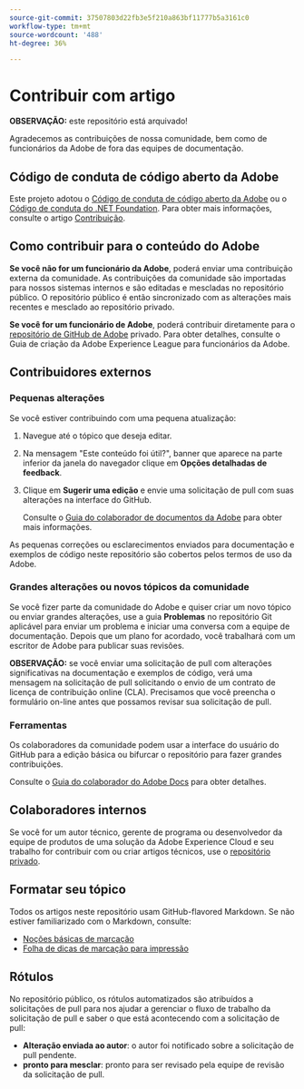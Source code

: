 ```yaml
---
source-git-commit: 37507803d22fb3e5f210a863bf11777b5a3161c0
workflow-type: tm+mt
source-wordcount: '488'
ht-degree: 36%

---
```

# Contribuir com artigo

**OBSERVAÇÃO:** este repositório está arquivado!

Agradecemos as contribuições de nossa comunidade, bem como de funcionários da Adobe de fora das equipes de documentação.

## Código de conduta de código aberto da Adobe

Este projeto adotou o [Código de conduta de código aberto da Adobe](code-of-conduct.md) ou o [Código de conduta do .NET Foundation](https://dotnetfoundation.org/code-of-conduct). Para obter mais informações, consulte o artigo [Contribuição](contributing.md).

## Como contribuir para o conteúdo do Adobe

**Se você não for um funcionário da Adobe**, poderá enviar uma contribuição externa da comunidade. As contribuições da comunidade são importadas para nossos sistemas internos e são editadas e mescladas no repositório público. O repositório público é então sincronizado com as alterações mais recentes e mesclado ao repositório privado.

**Se você for um funcionário de Adobe**, poderá contribuir diretamente para o [repositório de GitHub de Adobe](https://git.corp.adobe.com/AdobeDocs/) privado. Para obter detalhes, consulte o Guia de criação da Adobe Experience League para funcionários da Adobe.

## Contribuidores externos

### Pequenas alterações

Se você estiver contribuindo com uma pequena atualização:

1. Navegue até o tópico que deseja editar.
1. Na mensagem &quot;Este conteúdo foi útil?&quot;, banner que aparece na parte inferior da janela do navegador clique em **Opções detalhadas de feedback**.
1. Clique em **Sugerir uma edição** e envie uma solicitação de pull com suas alterações na interface do GitHub.

   Consulte o [Guia do colaborador de documentos da Adobe](https://experienceleague.adobe.com/pt-br/docs/contributor/contributor-guide/introduction) para obter mais informações.

As pequenas correções ou esclarecimentos enviados para documentação e exemplos de código neste repositório são cobertos pelos termos de uso da Adobe.

### Grandes alterações ou novos tópicos da comunidade

Se você fizer parte da comunidade do Adobe e quiser criar um novo tópico ou enviar grandes alterações, use a guia **Problemas** no repositório Git aplicável para enviar um problema e iniciar uma conversa com a equipe de documentação. Depois que um plano for acordado, você trabalhará com um escritor de Adobe para publicar suas revisões.

**OBSERVAÇÃO:** se você enviar uma solicitação de pull com alterações significativas na documentação e exemplos de código, verá uma mensagem na solicitação de pull solicitando o envio de um contrato de licença de contribuição online (CLA). Precisamos que você preencha o formulário on-line antes que possamos revisar sua solicitação de pull.

### Ferramentas

Os colaboradores da comunidade podem usar a interface do usuário do GitHub para a edição básica ou bifurcar o repositório para fazer grandes contribuições.

Consulte o [Guia do colaborador do Adobe Docs](https://experienceleague.adobe.com/pt-br/docs/contributor/contributor-guide/introduction) para obter detalhes.

## Colaboradores internos

Se você for um autor técnico, gerente de programa ou desenvolvedor da equipe de produtos de uma solução da Adobe Experience Cloud e seu trabalho for contribuir com ou criar artigos técnicos, use o [repositório privado](https://git.corp.adobe.com/AdobeDocs).

## Formatar seu tópico

Todos os artigos neste repositório usam GitHub-flavored Markdown. Se não estiver familiarizado com o Markdown, consulte:

* [Noções básicas de marcação](https://docs.github.com/pt/get-started/writing-on-github/getting-started-with-writing-and-formatting-on-github)
* [Folha de dicas de marcação para impressão](https://guides.github.com/pdfs/markdown-cheatsheet-online.pdf)

## Rótulos

No repositório público, os rótulos automatizados são atribuídos a solicitações de pull para nos ajudar a gerenciar o fluxo de trabalho da solicitação de pull e saber o que está acontecendo com a solicitação de pull:

* **Alteração enviada ao autor**: o autor foi notificado sobre a solicitação de pull pendente.
* **pronto para mesclar**: pronto para ser revisado pela equipe de revisão da solicitação de pull.

